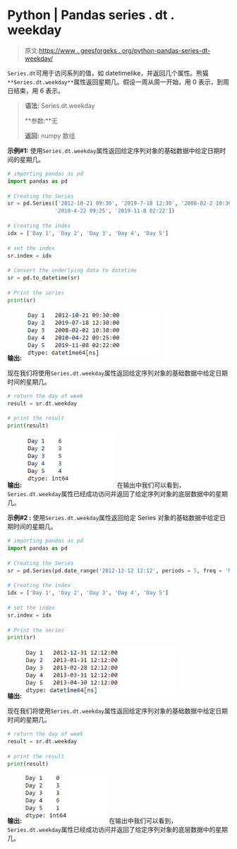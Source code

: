 # Python | Pandas series . dt . weekday

> 原文:[https://www . geesforgeks . org/python-pandas-series-dt-weekday/](https://www.geeksforgeeks.org/python-pandas-series-dt-weekday/)

`Series.dt`可用于访问系列的值，如 datetimelike，并返回几个属性。熊猫 `**Series.dt.weekday**`属性返回星期几。假设一周从周一开始，用 0 表示，到周日结束，用 6 表示。

> **语法:** Series.dt.weekday
> 
> **参数:**无
> 
> **返回:** numpy 数组

**示例#1:** 使用`Series.dt.weekday`属性返回给定序列对象的基础数据中给定日期时间的星期几。

```py
# importing pandas as pd
import pandas as pd

# Creating the Series
sr = pd.Series(['2012-10-21 09:30', '2019-7-18 12:30', '2008-02-2 10:30',
               '2010-4-22 09:25', '2019-11-8 02:22'])

# Creating the index
idx = ['Day 1', 'Day 2', 'Day 3', 'Day 4', 'Day 5']

# set the index
sr.index = idx

# Convert the underlying data to datetime 
sr = pd.to_datetime(sr)

# Print the series
print(sr)
```

**输出:**
![](img/8f2559a818481a53e728092430ef7ef0.png)

现在我们将使用`Series.dt.weekday`属性返回给定序列对象的基础数据中给定日期时间的星期几。

```py
# return the day of week
result = sr.dt.weekday

# print the result
print(result)
```

**输出:**
![](img/f67788573a48e93ddbe72b8613e3db60.png)
在输出中我们可以看到，`Series.dt.weekday`属性已经成功访问并返回了给定序列对象的底层数据中的星期几。

**示例#2 :** 使用`Series.dt.weekday`属性返回给定 Series 对象的基础数据中给定日期时间的星期几。

```py
# importing pandas as pd
import pandas as pd

# Creating the Series
sr = pd.Series(pd.date_range('2012-12-12 12:12', periods = 5, freq = 'M'))

# Creating the index
idx = ['Day 1', 'Day 2', 'Day 3', 'Day 4', 'Day 5']

# set the index
sr.index = idx

# Print the series
print(sr)
```

**输出:**
![](img/f677f3efd64095b5f6b89e85c947acc1.png)

现在我们将使用`Series.dt.weekday`属性返回给定序列对象的基础数据中给定日期时间的星期几。

```py
# return the day of week
result = sr.dt.weekday

# print the result
print(result)
```

**输出:**
![](img/265c45f2ab46db0ad1dee1a461a7ba53.png)
在输出中我们可以看到，`Series.dt.weekday`属性已经成功访问并返回了给定序列对象的底层数据中的星期几。